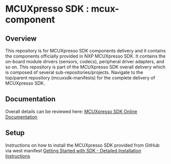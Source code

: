 # MCUXpresso SDK : mcux-component

## Overview
This repository is for MCUXpresso SDK components delivery and it contains the components
officially provided in NXP MCUXpresso SDK. It contains the on-board module drivers (sensors, codecs),
peripheral driver adapters, and so on.
This repository is part of the MCUXpresso SDK overall delivery which is composed of several
sub-repositories/projects. Navigate to the top/parent repository (mcuxsdk-manifests)
for the complete delivery of MCUXpresso SDK.

## Documentation
Overall details can be reviewed here: [MCUXpresso SDK Online Documentation](https://mcuxpresso.nxp.com/mcuxsdk/latest/html/introduction/README.html)

## Setup
Instructions on how to install the MCUXpresso SDK provided from GitHub via west manifest
[Getting Started with SDK - Detailed Installation Instructions](https://mcuxpresso.nxp.com/mcuxsdk/latest/html/gsd/installation.html#installation)
